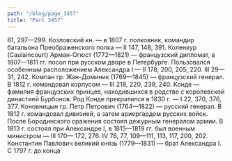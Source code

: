 ```yaml
---
path: "/blog/page_3457"
title: "Part 3457"
---
```


81, 297—299.
Козловский кн. — в 1807 г. полковник, командир батальона Преображенского полка — II 147, 148, 391.
Коленкур (Caulaincourt) Арман-Огюст (1772—1821) — французский дипломат, в 1807—1811 гг. посол при русском дворе в Петербурге. Пользовался особенным расположением Александра I — II 178, 200, 205, 220. III 29—31, 242.
Компан гр. Жан-Доминик (1769—1845) — французский генерал. В 1812 г. командовал корпусом — III 218, 220, 239, 240.
Конде — фамилия французских принцев, находившихся в родстве с королевской династией Бурбонов. Род Конде прекратился в 1830 г. — I 22, 370, 376, 377.
Коновницын гр. Петр Петрович (1764—1822) — русский генерал. В 1812 г. командовал дивизией, а затем ариергардом русских войск. После Бородинского сражения состоял дежурным генералом армии. В 1813 г. состоял при Александре I, в 1815—1819 гг. был военным министром — III 170— 172, 276. IV 76, 77, 109—111, 113, 117, 200, 202.
Константин Павлович великий князь (1779—1831) — брат Александра I. С 1797 г. до конца 
